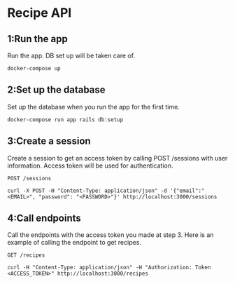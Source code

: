 # Recipe API

## 1:Run the app
Run the app.
DB set up will be taken care of.

```
docker-compose up
```

## 2:Set up the database

Set up the database when you run the app for the first time.

```
docker-compose run app rails db:setup
```

## 3:Create a session

Create a session to get an access token by calling POST /sessions with user information.
Access token will be used for authentication.

`POST /sessions`

```
curl -X POST -H "Content-Type: application/json" -d '{"email":"<EMAIL>", "password": "<PASSWORD>"}' http://localhost:3000/sessions
```

## 4:Call endpoints

Call the endpoints with the access token you made at step 3.
Here is an example of calling the endpoint to get recipes.

`GET /recipes`

```
curl -H "Content-Type: application/json" -H "Authorization: Token <ACCESS_TOKEN>" http://localhost:3000/recipes
```
